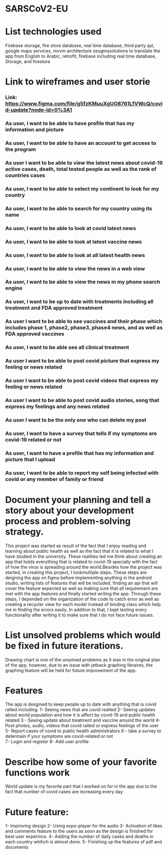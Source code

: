 # SARSCoV2-EU

#	List technologies used

Firebase storage, fire store database,  real time database, third party api, google maps services, mvvm architecture 
zeugmasolutions to translate the app from English to Arabic, retrofit, firebase including real time database,
Storage, and firestore
#	Link to wireframes and user storie
### Link: https://www.figma.com/file/g5fzKMuuXgUO8761LfVWcQ/covid-update?node-id=0%3A1

### As user, I want to be able to have profile that has my information and picture
### As user, I want to be able to have an account to get access to the program 
### As user I want to be able to view the latest news about covid-19 active cases, death, total tested people as well as the rank of countries cases
### As user, I want to be able to select my continent to look for my country
### As user, I want to be able to search for my country using its name 
### As user, I want to be able to look at covid latest news 
### As user, I want to be able to look at latest vaccine news
### As user, I want to be able to look at all latest health news
### As user, I want to be able to view the news in a web view
### As user, I want to be able to view the news in my phone search engine
### As user, I want to be up to date with treatments including all treatment and FDA approved treatment
### As user I want to be able to see vaccines and their phase which includes phase 1, phase2, phase3, phase4 news, and as well as FDA approved vaccines
### As user, I want to be able see all clinical treatment
### As user I want to be able to post covid picture that express my feeling or news related 
### As user I want to be able to post covid videos that express my feeling or news related 
### As user I want to be able to post covid audio stories, song that express my feelings and any news related
### As user I want to be the only one who can delete my post 
### As user, I want to have a survey that tells if my symptoms are covid-19 related or not
### As user, I want to have a profile that has my information and picture that I upload
### As user, I want to be able to report my self being infected with covid or any member of family or friend 

#	Document your planning and tell a story about your development process and problem-solving strategy.

This project was started as result of the fact that I enjoy reading and learning about public health
as well as the fact that it is related to what I have studied in the university. 
These realities led me think about creating an app that holds everything 
that is related to covid-19 specially with the fact of how the virus is 
spreading around the world.Besides how the project was started, in creating this
project, I tookmultiple steps. These steps are deigning the app on figma before
implementing anything in the android studio, writing lists of features 
that will be included, finding an api that will cover the feature 
expected as well as making sure that all requirement are met with the app
features and finally started writing the app. Through these steps, I depended on
the organization of the code to catch error as well as creating a recycler view for each model 
instead of binding class which help me in finding the errors easily. In addition to that, 
I kept testing every functionality after writing it to make sure that I do not face future issues.


# List unsolved problems which would be fixed in future iterations.

Drawing chart is one of the unsolved problems as it was in the original plan of the app, 
however, due to an issue with jetback graphing libraires, the graphing feature will be
held for future improvement of the app. 

# Features
The app is desgined to keep people up to date with anything that is covid ralted including:
1- Seeing news that are covid realted
2- Seeing updates about world population and how it is affect by covid-19 and public health related
3 - Seeing update about treatment and vaccine around the world 
4- Post photos, audio, videos that covid ralted or express  feelings of the user
5- Report cases of covid to public health administrators
6 - take a survey to determain if your symptoms are covid-related or not  
7- Login and register
8- Add user profile
# Describe how some of your favorite functions work

World update is my favorite part that I worked on for in the app due 
to the fact that number of covid cases are increasing every day
# Future feature:
1- Improving design 
2- Using expo-player for the audio
3-  Activation of likes and comments feature to the users as soon as the design is finished for best user experince. 
4- Adding the number of daily cases and deaths in each country whihch is almost done.
5- Finishing up the features of pdf  and documents 


